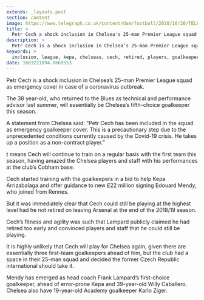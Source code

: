 ```yaml
--- 
extends: _layouts.post 
section: content 
image: https://www.telegraph.co.uk/content/dam/football/2020/10/20/TELEMMGLPICT000240343020_trans_NvBQzQNjv4BqIGBrXjEx6ttpR7vQUDUeiZJ6ddzReAsOOegOHkyCFjw.jpeg?impolicy=logo-overlay 
title: > 
  Petr Cech a shock inclusion in Chelsea's 25-man Premier League squad 
description: > 
  Petr Cech is a shock inclusion in Chelsea’s 25-man Premier League squad as emergency cover in case of a coronavirus outbreak.The 38 year-old, who returned to the Blues as technical and performance advisor last summer, will essentially be Chelsea’s fifth-choice goalkeeper this season.A statement from Chelsea said: “Petr Cech has been included in the squad as emergency goalkeeper cover.Cech’s fitness and agility was such that Lampard publicly claimed he had retired too early and convinced players and staff that he could still be playing.Mendy has emerged as head coach Frank Lampard’s first-choice goalkeeper, ahead of error-prone Kepa and 39-year-old Willy Caballero. 
keywords: > 
  inclusion, league, kepa, chelseas, cech, retired, players, goalkeeper, chelsea, squad, 25man, staff, goalkeepers, shock, petr, premier 
date: 1603221894.0669553 
--- 
```

<div><p>Petr Cech is a shock inclusion in Chelsea&#8217;s 25-man Premier League squad as emergency cover in case of a coronavirus outbreak.</p>
<p>The 38 year-old, who returned to the Blues as technical and performance advisor last summer, will essentially be Chelsea&#8217;s fifth-choice goalkeeper this season.</p>
<p>A statement from Chelsea said: &#8220;Petr Cech has been included in the squad as emergency goalkeeper cover. This is a precautionary step due to the unprecedented conditions currently caused by the Covid-19 crisis. He takes up a position as a non-contract player.&#8221;</p>
<p>t means Cech will continue to train on a regular basis with the first team this season, having amazed the Chelsea players and staff with his performances at the club&#8217;s Cobham base.</p>
<p>Cech started training with the goalkeepers in a bid to help Kepa Arrizabalaga and offer guidance to new &#163;22 million signing Edouard Mendy, who joined from Rennes.</p>
<p>But it was immediately clear that Cech could still be playing at the highest level had he not retired on leaving Arsenal at the end of the 2018/19 season.</p>
<p>Cech&#8217;s fitness and agility was such that Lampard publicly claimed he had retired too early and convinced players and staff that he could still be playing.</p>
<p>It is highly unlikely that Cech will play for Chelsea again, given there are essentially three first-team goalkeepers ahead of him, but the club had a space in their 25-man squad and decided the former Czech Republic international should take it.</p>
<p>Mendy has emerged as head coach Frank Lampard&#8217;s first-choice goalkeeper, ahead of error-prone Kepa and 39-year-old Willy Caballero. Chelsea also have 19-year-old Academy goalkeeper Karlo Ziger.</p>
</div>
